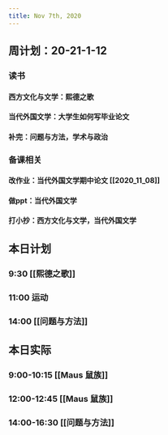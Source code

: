 ```yaml
---
title: Nov 7th, 2020
---
```


## 周计划：20-21-1-12
### 读书
#### 西方文化与文学：熙德之歌
#### 当代外国文学：大学生如何写毕业论文
#### 补完：问题与方法，学术与政治
### 备课相关
#### 改作业：当代外国文学期中论文 [[2020_11_08]]
#### 做ppt：当代外国文学
#### 打小抄：西方文化与文学，当代外国文学
## 本日计划
### 9:30 [[熙德之歌]]
### 11:00 运动
### 14:00 [[问题与方法]]
## 本日实际
### 9:00-10:15 [[Maus 鼠族]]
### 12:00-12:45 [[Maus 鼠族]]
### 14:00-16:30 [[问题与方法]]
### 
